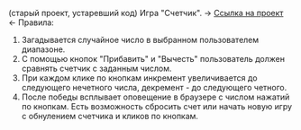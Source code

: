 (старый проект, устаревший код)
Игра "Счетчик".
-> <a href="https://yuristy.github.io/counter_game/"> Ссылка на проект </a> <-
Правила: 
1) Загадывается случайное число в выбранном пользователем диапазоне.
2) С помощью кнопок "Прибавить" и "Вычесть" пользователь должен сравнять счетчик с заданным числом.
3) При каждом клике по кнопкам инкремент увеличивается до следующего нечетного числа, декремент - до следующего четного.
4) После победы всплывает оповещение в браузере с числом нажатий по кнопкам.
Есть возможность сбросить счет или начать новую игру с обнулением счетчика и кликов по кнопкам.
